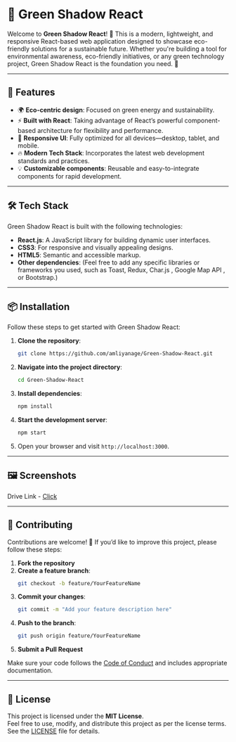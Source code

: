 # 🌿 Green Shadow React

Welcome to **Green Shadow React**! 🎉 This is a modern, lightweight, and responsive React-based web application designed to showcase eco-friendly solutions for a sustainable future. Whether you're building a tool for environmental awareness, eco-friendly initiatives, or any green technology project, Green Shadow React is the foundation you need. 💚

---

## 🚀 Features

- 🌍 **Eco-centric design**: Focused on green energy and sustainability.
- ⚡ **Built with React**: Taking advantage of React’s powerful component-based architecture for flexibility and performance.
- 📱 **Responsive UI**: Fully optimized for all devices—desktop, tablet, and mobile.
- 🔥 **Modern Tech Stack**: Incorporates the latest web development standards and practices.
- 💡 **Customizable components**: Reusable and easy-to-integrate components for rapid development.

---

## 🛠️ Tech Stack

Green Shadow React is built with the following technologies:

- **React.js**: A JavaScript library for building dynamic user interfaces.
- **CSS3**: For responsive and visually appealing designs.
- **HTML5**: Semantic and accessible markup.
- **Other dependencies**: (Feel free to add any specific libraries or frameworks you used, such as Toast, Redux, Char.js , Google Map API , or Bootstrap.)

---

## 📦 Installation

Follow these steps to get started with Green Shadow React:

1. **Clone the repository**:
   ```bash
   git clone https://github.com/amliyanage/Green-Shadow-React.git
   ```

2. **Navigate into the project directory**:
   ```bash
   cd Green-Shadow-React
   ```

3. **Install dependencies**:
   ```bash
   npm install
   ```

4. **Start the development server**:
   ```bash
   npm start
   ```

5. Open your browser and visit `http://localhost:3000`.

---

## 🖼️ Screenshots

Drive Link - [Click](https://drive.google.com/drive/folders/1rP7j30-uBLatd6Pq59kYB8p07hlSxtv0?usp=drive_link)



---

## 🤝 Contributing

Contributions are welcome! 🎉 If you’d like to improve this project, please follow these steps:

1. **Fork the repository**
2. **Create a feature branch**:
   ```bash
   git checkout -b feature/YourFeatureName
   ```
3. **Commit your changes**:
   ```bash
   git commit -m "Add your feature description here"
   ```
4. **Push to the branch**:
   ```bash
   git push origin feature/YourFeatureName
   ```
5. **Submit a Pull Request**

Make sure your code follows the [Code of Conduct](CODE_OF_CONDUCT.md) and includes appropriate documentation.

---

## 📝 License

This project is licensed under the **MIT License**.  
Feel free to use, modify, and distribute this project as per the license terms. See the [LICENSE](LICENSE) file for details.


